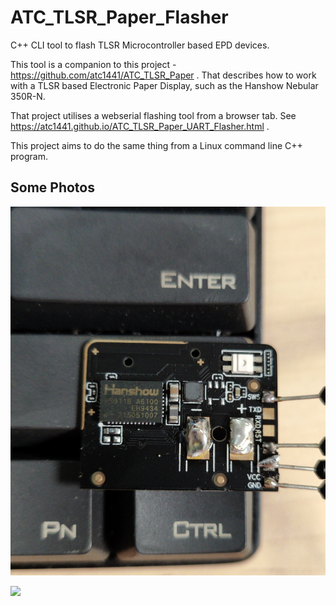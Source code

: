 # ATC_TLSR_Paper_Flasher
C++ CLI tool to flash TLSR Microcontroller based EPD devices.

This tool is a companion to this project - https://github.com/atc1441/ATC_TLSR_Paper .
That describes how to work with a TLSR based Electronic Paper Display, such as the Hanshow Nebular 350R-N.

That project utilises a webserial flashing tool from a browser tab. See https://atc1441.github.io/ATC_TLSR_Paper_UART_Flasher.html .

This project aims to do the same thing from a Linux command line C++ program.

## Some Photos

![](/Pins.png)

![](/USB_UART_Flashing_connection.png)
